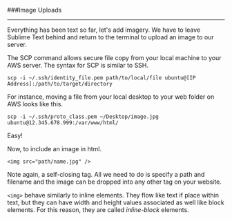 ###Image Uploads

---

Everything has been text so far, let's add imagery. We have to leave Sublime Text behind and return to the terminal to upload an image to our server.

The SCP command allows secure file copy from your local machine to your AWS server. The syntax for SCP is similar to SSH.

```
scp -i ~/.ssh/identity_file.pem path/to/local/file ubuntu@[IP Address]:/path/to/target/directory
```

For instance, moving a file from your local desktop to your web folder on AWS looks like this.

```
scp -i ~/.ssh/proto_class.pem ~/Desktop/image.jpg ubuntu@12.345.678.999:/var/www/html/
```

Easy!

Now, to include an image in html.

```
<img src="path/name.jpg" />
```

Note again, a self-closing tag. All we need to do is specify a path and filename and the image can be dropped into any other tag on your website.

`<img>` behave similarly to inline elements. They flow like text if place within text, but they can have width and height values associated as well like block elements. For this reason, they are called *inline-block* elements.





